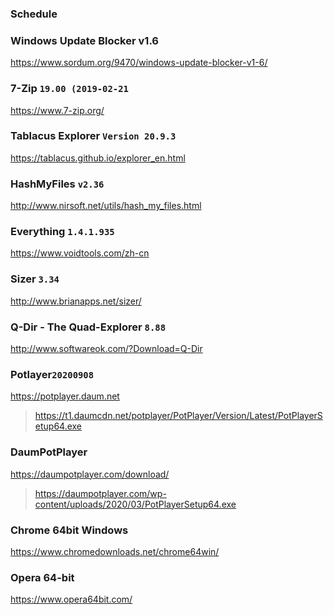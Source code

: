 ### Schedule

### Windows Update Blocker v1.6
https://www.sordum.org/9470/windows-update-blocker-v1-6/

### 7-Zip `19.00 (2019-02-21`
https://www.7-zip.org/

### Tablacus Explorer `Version 20.9.3`
https://tablacus.github.io/explorer_en.html

### HashMyFiles `v2.36`
http://www.nirsoft.net/utils/hash_my_files.html

### Everything `1.4.1.935`
https://www.voidtools.com/zh-cn

### Sizer `3.34`
http://www.brianapps.net/sizer/

### Q-Dir - The Quad-Explorer `8.88`
http://www.softwareok.com/?Download=Q-Dir

### Potlayer`20200908`
https://potplayer.daum.net
>https://t1.daumcdn.net/potplayer/PotPlayer/Version/Latest/PotPlayerSetup64.exe

### DaumPotPlayer
https://daumpotplayer.com/download/
>https://daumpotplayer.com/wp-content/uploads/2020/03/PotPlayerSetup64.exe

### Chrome 64bit Windows
https://www.chromedownloads.net/chrome64win/

### Opera 64-bit
https://www.opera64bit.com/
